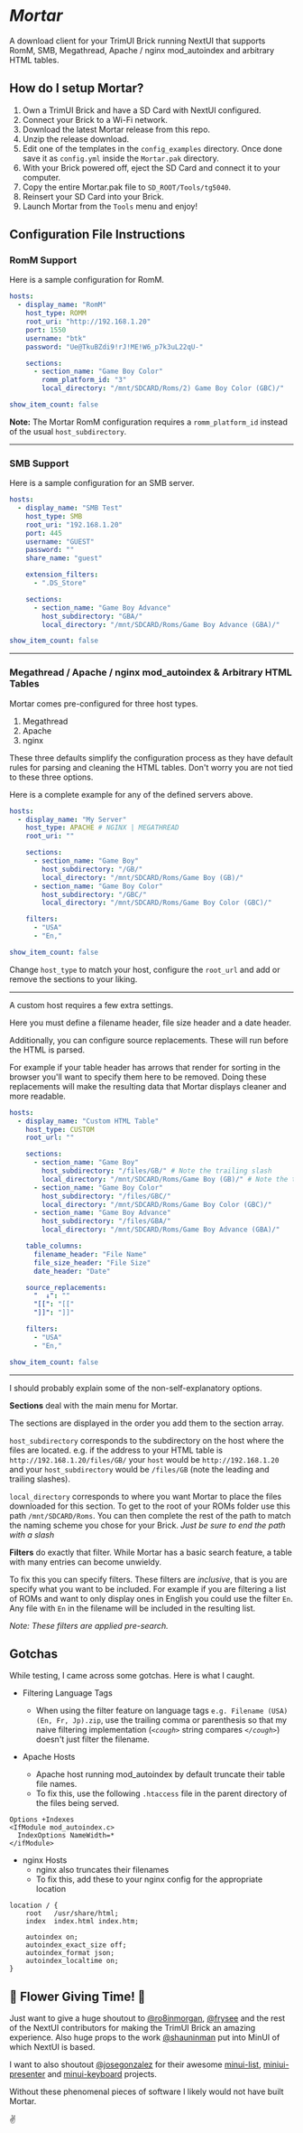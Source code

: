 # _Mortar_

A download client for your TrimUI Brick running NextUI that supports RomM, SMB, Megathread, Apache / nginx mod_autoindex
and arbitrary HTML tables.

## How do I setup Mortar?

1. Own a TrimUI Brick and have a SD Card with NextUI configured.
2. Connect your Brick to a Wi-Fi network.
3. Download the latest Mortar release from this repo.
4. Unzip the release download.
5. Edit one of the templates in the `config_examples` directory. Once done save it as `config.yml` inside the
   `Mortar.pak` directory.
6. With your Brick powered off, eject the SD Card and connect it to your computer.
7. Copy the entire Mortar.pak file to `SD_ROOT/Tools/tg5040`.
8. Reinsert your SD Card into your Brick.
9. Launch Mortar from the `Tools` menu and enjoy!

## Configuration File Instructions

### RomM Support

Here is a sample configuration for RomM.

```yaml
hosts:
  - display_name: "RomM"
    host_type: ROMM
    root_uri: "http://192.168.1.20"
    port: 1550
    username: "btk"
    password: "Ue@TkuBZdi9!rJ!ME!W6_p7k3uL22qU-"

    sections:
      - section_name: "Game Boy Color"
        romm_platform_id: "3"
        local_directory: "/mnt/SDCARD/Roms/2) Game Boy Color (GBC)/"

show_item_count: false
```

**Note:** The Mortar RomM configuration requires a `romm_platform_id` instead of the usual `host_subdirectory`.

***

### SMB Support

Here is a sample configuration for an SMB server.

```yaml
hosts:
  - display_name: "SMB Test"
    host_type: SMB
    root_uri: "192.168.1.20"
    port: 445
    username: "GUEST"
    password: ""
    share_name: "guest"

    extension_filters:
      - ".DS_Store"

    sections:
      - section_name: "Game Boy Advance"
        host_subdirectory: "GBA/"
        local_directory: "/mnt/SDCARD/Roms/Game Boy Advance (GBA)/"

show_item_count: false

```

***

### Megathread / Apache / nginx mod_autoindex & Arbitrary HTML Tables

Mortar comes pre-configured for three host types.

1. Megathread
2. Apache
3. nginx

These three defaults simplify the configuration process as they have default rules for parsing and cleaning the HTML
tables. Don't worry you are not tied to these three options.

Here is a complete example for any of the defined servers above.

```yaml
hosts:
  - display_name: "My Server"
    host_type: APACHE # NGINX | MEGATHREAD
    root_uri: ""

    sections:
      - section_name: "Game Boy"
        host_subdirectory: "/GB/"
        local_directory: "/mnt/SDCARD/Roms/Game Boy (GB)/"
      - section_name: "Game Boy Color"
        host_subdirectory: "/GBC/"
        local_directory: "/mnt/SDCARD/Roms/Game Boy Color (GBC)/"

    filters:
      - "USA"
      - "En,"

show_item_count: false
```

Change `host_type` to match your host, configure the `root_url` and add or remove the sections to your liking.

***

A custom host requires a few extra settings.

Here you must define a filename header, file size header and a date header.

Additionally, you can configure source replacements. These will run before the HTML is parsed.

For example if your table header has arrows that render for sorting in the browser you'll want to specify them here to
be removed. Doing these replacements will make the resulting data that Mortar displays cleaner and more readable.

```yaml
hosts:
  - display_name: "Custom HTML Table"
    host_type: CUSTOM
    root_url: ""

    sections:
      - section_name: "Game Boy"
        host_subdirectory: "/files/GB/" # Note the trailing slash
        local_directory: "/mnt/SDCARD/Roms/Game Boy (GB)/" # Note the trailing slash
      - section_name: "Game Boy Color"
        host_subdirectory: "/files/GBC/"
        local_directory: "/mnt/SDCARD/Roms/Game Boy Color (GBC)/"
      - section_name: "Game Boy Advance"
        host_subdirectory: "/files/GBA/"
        local_directory: "/mnt/SDCARD/Roms/Game Boy Advance (GBA)/"

    table_columns:
      filename_header: "File Name"
      file_size_header: "File Size"
      date_header: "Date"

    source_replacements:
      "  ↓": ""
      "[[": "[["
      "]]": "]]"

    filters:
      - "USA"
      - "En,"

show_item_count: false
```

***

I should probably explain some of the non-self-explanatory options.

**Sections** deal with the main menu for Mortar.

The sections are displayed in the order you add them to the section array.

`host_subdirectory` corresponds to the subdirectory on the host where the files are located.
e.g. if the address to your HTML table is `http://192.168.1.20/files/GB/` your `host` would be `http://192.168.1.20` and
your `host_subdirectory` would be `/files/GB` (note the leading and trailing slashes).

`local_directory` corresponds to where you want Mortar to place the files downloaded for this section. To get to the
root of your ROMs folder use this path `/mnt/SDCARD/Roms`. You can then complete the rest of the path to match the
naming scheme you chose for your Brick. *Just be sure to end the path with a slash*

**Filters** do exactly that filter. While Mortar has a basic search feature, a table with many entries can become
unwieldy.

To fix this you can specify filters. These filters are *inclusive*, that is you are specify what you want to be
included. For example if you are filtering a list of ROMs and want to only display ones in English you could use the
filter `En`. Any file with `En` in the filename will be included in the resulting list.

_Note: These filters are applied pre-search._

## Gotchas

While testing, I came across some gotchas. Here is what I caught.

- Filtering Language Tags
    - When using the filter feature on language tags `e.g. Filename (USA) (En, Fr, Jp).zip`, use the trailing comma or
      parenthesis so that my naive filtering implementation (*`<cough>`* string compares *`</cough>`*) doesn't just
      filter the filename.

- Apache Hosts
    - Apache host running mod_autoindex by default truncate their table file names.
    - To fix this, use the following `.htaccess` file in the parent directory of the files being served.

```
Options +Indexes
<IfModule mod_autoindex.c>
  IndexOptions NameWidth=*
</ifModule>
```

- nginx Hosts
    - nginx also truncates their filenames
    - To fix this, add these to your nginx config for the appropriate location

```
location / {
    root   /usr/share/html;
    index  index.html index.htm;
    
    autoindex on;
    autoindex_exact_size off;
    autoindex_format json;
    autoindex_localtime on;
}
```

## 🌸 Flower Giving Time! 🌸

Just want to give a huge shoutout
to [@ro8inmorgan](https://github.com/ro8inmorgan), [@frysee](https://github.com/frysee) and the rest of the NextUI
contributors for making the TrimUI
Brick an amazing experience. Also huge props to the work [@shauninman](https://github.com/shauninman) put into MinUI of
which NextUI is based.

I want to also shoutout [@josegonzalez](https://github.com/josegonzalez) for their
awesome [minui-list](https://github.com/josegonzalez/minui-list), [miniui-presenter](https://github.com/josegonzalez/minui-presenter)
and [minui-keyboard](https://github.com/josegonzalez/minui-keyboard) projects.

Without these phenomenal pieces of software I likely would not have built Mortar.

✌️
